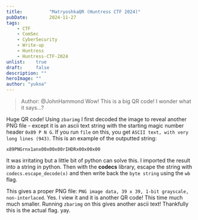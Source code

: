```yaml
---
title:          "MatryoshkaQR (Huntress CTF 2024)"
pubDate:        2024-11-27
tags:
    - CTF
    - ComSec
    - CyberSecurity
    - Write-up
    - Huntress
    - Huntress-CTF-2024
unlist:    true
draft:     false
description: ""
heroImage: ""
author: "yukna"
---
```


>Author: @JohnHammond
>Wow! This is a big QR code! I wonder what it says...?

Huge QR code! Using `zbarimg` I first decoded the image to reveal another PNG file - except it is an ascii text string with the starting magic number header `0x89 P N G`. If you run `file` on this, you get `ASCII text, with very long lines (943)`. This is an example of the outputted string:

```
x89PNGrnx1anx00x00x00rIHDRx00x00x00
```

It was irritating but a little bit of python can solve this. I imported the result into a string in python. Then with the **codecs** library, escape the string with `codecs.escape_decode(x)` and then write back the `byte string` using the `wb` flag.

This gives a proper PNG file: `PNG image data, 39 x 39, 1-bit grayscale, non-interlaced`. Yes. I view it and it is another QR code! This time much much smaller. Running `zbarimg` on this gives another ascii text! Thankfully this is the actual flag. yay.

